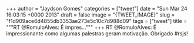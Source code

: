
+++
author = "Jaydson Gomes"
categories = ["tweet"]
date = "Sun Mar 24 16:03:15 +0000 2013"
draft = false
image = "{TWEET_IMAGE}"
slug = "f1d909ace6d4855db3353ae273e5c10c7d988d09"
tags = ["tweet"]
title = """RT @RomuloAlves: É impres..."""
+++
RT @RomuloAlves: É impressionante como algumas palestras geram motivação. Obrigado #rsjs!
